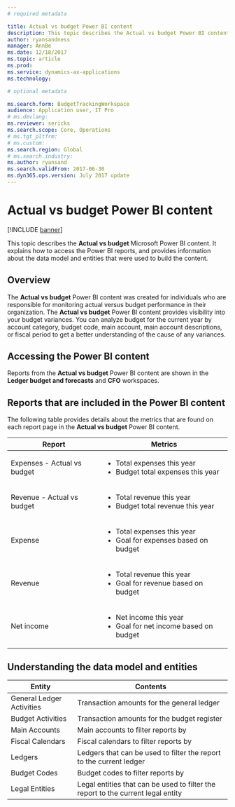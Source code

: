 ```yaml
---
# required metadata

title: Actual vs budget Power BI content
description: This topic describes the Actual vs budget Power BI content. It explains how to access the reports that are included in the content, and provides information about the data model and entities that were used to build the content. 
author: ryansandness
manager: AnnBe
ms.date: 12/18/2017
ms.topic: article
ms.prod: 
ms.service: dynamics-ax-applications
ms.technology: 

# optional metadata

ms.search.form: BudgetTrackingWorkspace 
audience: Application user, IT Pro
# ms.devlang: 
ms.reviewer: sericks
ms.search.scope: Core, Operations
# ms.tgt_pltfrm: 
# ms.custom: 
ms.search.region: Global
# ms.search.industry: 
ms.author: ryansand
ms.search.validFrom: 2017-06-30 
ms.dyn365.ops.version: July 2017 update 
---
```


# Actual vs budget Power BI content

[!INCLUDE [banner](../includes/banner.md)]

This topic describes the **Actual vs budget** Microsoft Power BI content. It explains how to access the Power BI reports, and provides information about the data model and entities that were used to build the content. 

## Overview

The **Actual vs budget** Power BI content was created for individuals who are responsible for monitoring actual versus budget performance in their organization. The **Actual vs budget** Power BI content provides visibility into your budget variances. You can analyze budget for the current year by account category, budget code, main account, main account descriptions, or fiscal period to get a better understanding of the cause of any variances. 

## Accessing the Power BI content
Reports from the **Actual vs budget** Power BI content are shown in the **Ledger budget and forecasts** and **CFO** workspaces.

## Reports that are included in the Power BI content
The following table provides details about the metrics that are found on each report page in the **Actual vs budget** Power BI content.


|           Report            |                                       Metrics                                        |
|-----------------------------|--------------------------------------------------------------------------------------|
| Expenses - Actual vs budget |  <ul><li>Total expenses this year</li><li>Budget total expenses this year</li></ul>  |
| Revenue - Actual vs budget  |   <ul><li>Total revenue this year</li><li>Budget total revenue this year</li><ul>    |
|           Expense           | <ul><li>Total expenses this year</li><li>Goal for expenses based on budget </li><ul> |
|           Revenue           |  <ul><li>Total revenue this year</li><li>Goal for revenue based on budget </li><ul>  |
|         Net income          |  <ul><li>Net income this year</li><li>Goal for net income based on budget </li><ul>  |

## Understanding the data model and entities

|          Entity           |                                     Contents                                     |
|---------------------------|----------------------------------------------------------------------------------|
| General Ledger Activities |                    Transaction amounts for the general ledger                    |
|     Budget Activities     |                   Transaction amounts for the budget register                    |
|       Main Accounts       |                        Main accounts to filter reports by                        |
|     Fiscal Calendars      |                      Fiscal calendars to filter reports by                       |
|          Ledgers          |       Ledgers that can be used to filter the report to the current ledger        |
|       Budget Codes        |                        Budget codes to filter reports by                         |
|      Legal Entities       | Legal entities that can be used to filter the report to the current legal entity |

